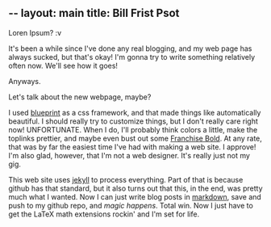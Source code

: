 --
layout: main
title: Bill Frist Psot
--

Loren Ipsum? :v

It's been a while since I've done any real blogging, and my web page has always
sucked, but that's okay! I'm gonna try to write something relatively often now.
We'll see how it goes!

Anyways.

Let's talk about the new webpage, maybe?

I used [blueprint](http://www.blueprintcss.org/) as a css framework, and that
made things like automatically beautiful. I should really try to customize 
things, but I don't really care right now! UNFORTUNATE. When I do, I'll 
probably think colors a little, make the toplinks prettier, and maybe even
bust out some [Franchise Bold](http://derekweathersbee.com/franchise/). 
At any rate, that was by far the easiest time I've had with making a web site.
I approve! I'm also glad, however, that I'm not a web designer. It's really
just not my gig.

This web site uses [jekyll](http://wiki.github.com/mojombo/jekyll/) to process
everything. Part of that is because github has that standard, but it also
turns out that this, in the end, was pretty much what I wanted. Now I can just
write blog posts in [markdown](http://en.wikipedia.org/wiki/Markdown), 
save and push to my github repo, and *magic happens*. Total win. Now I just
have to get the LaTeX math extensions rockin' and I'm set for life.
